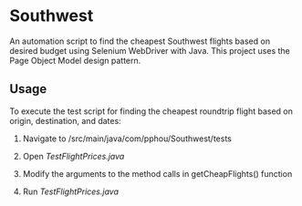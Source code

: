 # Southwest
An automation script to find the cheapest Southwest flights based on desired budget using Selenium WebDriver with Java. This project uses the Page Object Model design pattern.

## Usage
To execute the test script for finding the cheapest roundtrip flight based on origin, destination, and dates:

1) Navigate to /src/main/java/com/pphou/Southwest/tests

2) Open <i>TestFlightPrices.java</i> 

3) Modify the arguments to the method calls in getCheapFlights() function

4) Run <i>TestFlightPrices.java</i> 
